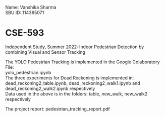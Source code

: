 Name: Vanshika Sharma <br />
SBU ID: 114365071 <br />

# CSE-593
Independent Study, Summer 2022: Indoor Pedestrian Detection by combining Visual and Sensor Tracking <br />

The YOLO Pedestrian Tracking is implemented in the Google Colaboratory File: <br />
yolo_pedestrian.ipynb<br />
The three experiments for Dead Reckoning is implemented in:<br />
dead_reckoning2_table.ipynb, dead_reckoning2_walk1.ipynb and dead_reckoning2_walk2.ipynb respectively <br />
Data used in the above is in the folders: table, new_walk, new_walk2 respectively <br />

The project report: pedestrian_tracking_report.pdf
